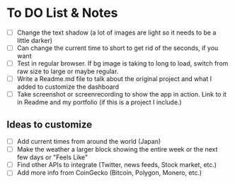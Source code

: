 # To DO List & Notes

- [ ] Change the text shadow (a lot of images are light so it needs to be a little darker)
- [ ] Can change the current time to short to get rid of the seconds, if you want
- [ ] Test in regular browser. If bg image is taking to long to load, switch from raw size to large or maybe regular.
- [ ] Write a Readme.md file to talk about the original project and what I added to customize the dashboard
- [ ] Take screenshot or screenrecording to show the app in action. Link to it in Readme and my portfolio (if this is a project I include.)

## Ideas to customize
- [ ] Add current times from around the world (Japan)
- [ ] Make the weather a larger block showing the entire week or the next few days or "Feels Like"
- [ ] Find other APIs to integrate (Twitter, news feeds, Stock market, etc.)
- [ ] Add more info from CoinGecko (Bitcoin, Polygon, Monero, etc.)